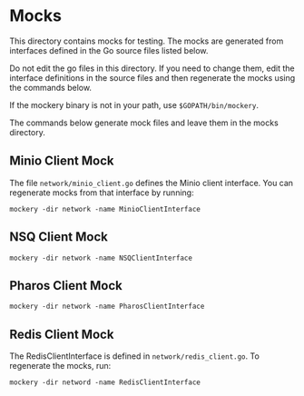 # Mocks

This directory contains mocks for testing. The mocks are generated from
interfaces defined in the Go source files listed below.

Do not edit the go files in this directory. If you need to change them,
edit the interface definitions in the source files and then regenerate
the mocks using the commands below.

If the mockery binary is not in your path, use `$GOPATH/bin/mockery`.

The commands below generate mock files and leave them in the mocks directory.

## Minio Client Mock

The file `network/minio_client.go` defines the Minio client interface.
You can regenerate mocks from that interface by running:

`mockery -dir network -name MinioClientInterface`

## NSQ Client Mock

`mockery -dir network -name NSQClientInterface`

## Pharos Client Mock

`mockery -dir network -name PharosClientInterface`

## Redis Client Mock

The RedisClientInterface is defined in `network/redis_client.go`.
To regenerate the mocks, run:

`mockery -dir netword -name RedisClientInterface`
